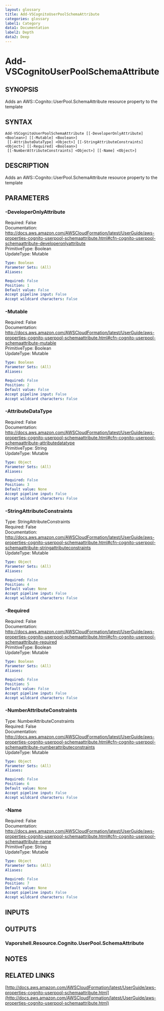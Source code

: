 ```yaml
---
layout: glossary
title: Add-VSCognitoUserPoolSchemaAttribute
categories: glossary
label1: Category
data1: Documentation
label2: Depth
data2: Deep
---
```


# Add-VSCognitoUserPoolSchemaAttribute

## SYNOPSIS
Adds an AWS::Cognito::UserPool.SchemaAttribute resource property to the template

## SYNTAX

```
Add-VSCognitoUserPoolSchemaAttribute [[-DeveloperOnlyAttribute] <Boolean>] [[-Mutable] <Boolean>]
 [[-AttributeDataType] <Object>] [[-StringAttributeConstraints] <Object>] [[-Required] <Boolean>]
 [[-NumberAttributeConstraints] <Object>] [[-Name] <Object>]
```

## DESCRIPTION
Adds an AWS::Cognito::UserPool.SchemaAttribute resource property to the template

## PARAMETERS

### -DeveloperOnlyAttribute
Required: False    
Documentation: http://docs.aws.amazon.com/AWSCloudFormation/latest/UserGuide/aws-properties-cognito-userpool-schemaattribute.html#cfn-cognito-userpool-schemaattribute-developeronlyattribute    
PrimitiveType: Boolean    
UpdateType: Mutable

```yaml
Type: Boolean
Parameter Sets: (All)
Aliases: 

Required: False
Position: 1
Default value: False
Accept pipeline input: False
Accept wildcard characters: False
```

### -Mutable
Required: False    
Documentation: http://docs.aws.amazon.com/AWSCloudFormation/latest/UserGuide/aws-properties-cognito-userpool-schemaattribute.html#cfn-cognito-userpool-schemaattribute-mutable    
PrimitiveType: Boolean    
UpdateType: Mutable

```yaml
Type: Boolean
Parameter Sets: (All)
Aliases: 

Required: False
Position: 2
Default value: False
Accept pipeline input: False
Accept wildcard characters: False
```

### -AttributeDataType
Required: False    
Documentation: http://docs.aws.amazon.com/AWSCloudFormation/latest/UserGuide/aws-properties-cognito-userpool-schemaattribute.html#cfn-cognito-userpool-schemaattribute-attributedatatype    
PrimitiveType: String    
UpdateType: Mutable

```yaml
Type: Object
Parameter Sets: (All)
Aliases: 

Required: False
Position: 3
Default value: None
Accept pipeline input: False
Accept wildcard characters: False
```

### -StringAttributeConstraints
Type: StringAttributeConstraints    
Required: False    
Documentation: http://docs.aws.amazon.com/AWSCloudFormation/latest/UserGuide/aws-properties-cognito-userpool-schemaattribute.html#cfn-cognito-userpool-schemaattribute-stringattributeconstraints    
UpdateType: Mutable

```yaml
Type: Object
Parameter Sets: (All)
Aliases: 

Required: False
Position: 4
Default value: None
Accept pipeline input: False
Accept wildcard characters: False
```

### -Required
Required: False    
Documentation: http://docs.aws.amazon.com/AWSCloudFormation/latest/UserGuide/aws-properties-cognito-userpool-schemaattribute.html#cfn-cognito-userpool-schemaattribute-required    
PrimitiveType: Boolean    
UpdateType: Mutable

```yaml
Type: Boolean
Parameter Sets: (All)
Aliases: 

Required: False
Position: 5
Default value: False
Accept pipeline input: False
Accept wildcard characters: False
```

### -NumberAttributeConstraints
Type: NumberAttributeConstraints    
Required: False    
Documentation: http://docs.aws.amazon.com/AWSCloudFormation/latest/UserGuide/aws-properties-cognito-userpool-schemaattribute.html#cfn-cognito-userpool-schemaattribute-numberattributeconstraints    
UpdateType: Mutable

```yaml
Type: Object
Parameter Sets: (All)
Aliases: 

Required: False
Position: 6
Default value: None
Accept pipeline input: False
Accept wildcard characters: False
```

### -Name
Required: False    
Documentation: http://docs.aws.amazon.com/AWSCloudFormation/latest/UserGuide/aws-properties-cognito-userpool-schemaattribute.html#cfn-cognito-userpool-schemaattribute-name    
PrimitiveType: String    
UpdateType: Mutable

```yaml
Type: Object
Parameter Sets: (All)
Aliases: 

Required: False
Position: 7
Default value: None
Accept pipeline input: False
Accept wildcard characters: False
```

## INPUTS

## OUTPUTS

### Vaporshell.Resource.Cognito.UserPool.SchemaAttribute

## NOTES

## RELATED LINKS

[http://docs.aws.amazon.com/AWSCloudFormation/latest/UserGuide/aws-properties-cognito-userpool-schemaattribute.html](http://docs.aws.amazon.com/AWSCloudFormation/latest/UserGuide/aws-properties-cognito-userpool-schemaattribute.html)

